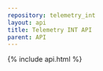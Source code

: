 ```yaml
---
repository: telemetry_int
layout: api
title: Telemetry INT API
parent: API
---
```

{% include api.html %}
